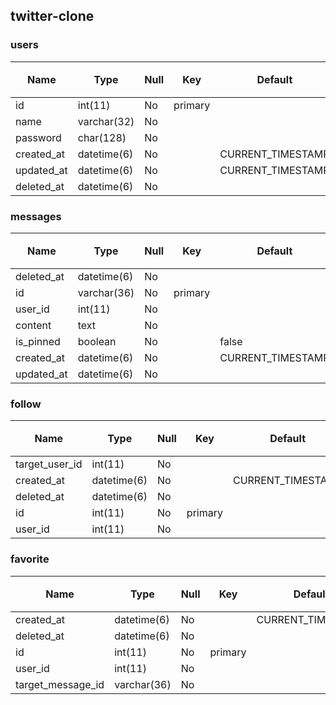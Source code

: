 ## twitter-clone

### users
| Name | Type | Null | Key | Default | Extra | 説明 |
| --- | --- | --- | --- | --- | --- | --- |
| id | int(11) | No | primary |  |  |  |
| name | varchar(32) | No |  |  |  |  |
| password | char(128) | No |  |  |  |  |
| created_at | datetime(6) | No |  | CURRENT_TIMESTAMP |  |  |
| updated_at | datetime(6) | No |  | CURRENT_TIMESTAMP |  |  |
| deleted_at | datetime(6) | No |  |  |  |  |

### messages
| Name | Type | Null | Key | Default | Extra | 説明 |
| --- | --- | --- | --- | --- | --- | --- |
| deleted_at | datetime(6) | No |  |  |  |  |
| id | varchar(36) | No | primary |  |  |  |
| user_id | int(11) | No |  |  |  |  |
| content | text | No |  |  |  |  |
| is_pinned | boolean | No |  | false |  |  |
| created_at | datetime(6) | No |  | CURRENT_TIMESTAMP |  |  |
| updated_at | datetime(6) | No |  |  |  |  |

### follow
| Name | Type | Null | Key | Default | Extra | 説明 |
| --- | --- | --- | --- | --- | --- | --- |
| target_user_id | int(11) | No |  |  |  |  |
| created_at | datetime(6) | No |  | CURRENT_TIMESTAMP |  |  |
| deleted_at | datetime(6) | No |  |  |  |  |
| id | int(11) | No | primary |  |  |  |
| user_id | int(11) | No |  |  |  |  |

### favorite
| Name | Type | Null | Key | Default | Extra | 説明 |
| --- | --- | --- | --- | --- | --- | --- |
| created_at | datetime(6) | No |  | CURRENT_TIMESTAMP |  |  |
| deleted_at | datetime(6) | No |  |  |  |  |
| id | int(11) | No | primary |  |  |  |
| user_id | int(11) | No |  |  |  |  |
| target_message_id | varchar(36) | No |  |  |  |  |
